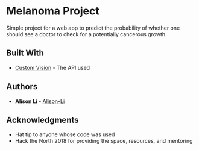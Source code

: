 # Melanoma Project

Simple project for a web app to predict the probability of whether one should see a doctor to check for a potentially cancerous growth.

## Built With

* [Custom Vision](https://customvision.ai/) - The API used

## Authors

* **Alison Li** - [Alison-Li](https://github.com/Alison-Li)

## Acknowledgments

* Hat tip to anyone whose code was used
* Hack the North 2018 for providing the space, resources, and mentoring